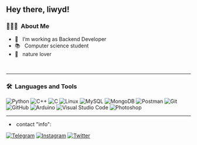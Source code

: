 ## Hey there, liwyd!

### 👨🏻‍💻 &nbsp;About Me


- 🔭 &nbsp; I’m working as Backend Developer
- 📚 &nbsp; Computer science student
- ‍🌱 &nbsp; nature lover

&nbsp;

---

### 🛠 &nbsp;Languages and Tools

  ![Python](https://img.shields.io/badge/-Python-333333?style=flat&logo=python)
  ![C++](https://img.shields.io/badge/-C++-333333?style=flat&logo=Cplusplus)
  ![C](https://img.shields.io/badge/-C-333333?style=flat&logo=C)
  ![Linux](https://img.shields.io/badge/-Linux-333333?style=flat&logo=linux)
  ![MySQL](https://img.shields.io/badge/-MySQL-333333?style=flat&logo=mysql)
  ![MongoDB](https://img.shields.io/badge/-MongoDB-333333?style=flat&logo=mongodb) 
  ![Postman](https://img.shields.io/badge/-Postman-333333?style=flat&logo=Postman)
  ![Git](https://img.shields.io/badge/-Git-333333?style=flat&logo=git)
  ![GitHub](https://img.shields.io/badge/-GitHub-333333?style=flat&logo=github)
  ![Arduino](https://img.shields.io/badge/-ARDUINO-333333?style=flat&logo=ARDUINO)
  ![Visual Studio Code](https://img.shields.io/badge/-Visual%20Studio%20Code-333333?style=flat&logo=visual-studio-code&logoColor=007ACC)
  ![Photoshop](https://img.shields.io/badge/-Photoshop-333333?style=flat&logo=adobe-photoshop)

---

- &nbsp;contact "info": 

<p align="left">
<a href="https://t.me/Liwyd"><img alt="Telegram" src="https://img.shields.io/badge/Telegram-liwyd-blue?&logo=Telegram"></a>
<a href="https://www.instagram.com/liwyd_"><img alt="Instagram" src="https://img.shields.io/badge/Instagram-Liwyd__-purple?&logo=Instagram"></a>
<a href="https://twitter.com/liwyd_"><img alt="Twitter" src="https://img.shields.io/badge/Twitter-liwyd__-black?&logo=twitter"></a>
</p>
